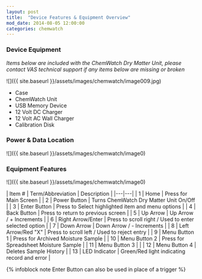 ```yaml
---
layout: post
title:  "Device Features & Equipment Overview"
mod_date: 2014-08-05 12:00:00
categories: chemwatch
---
```


### Device Equipment
 *Items below are included with the ChemWatch Dry Matter Unit, please contact VAS technical support if any items below are missing or broken*

 ![]({{ site.baseurl }}/assets/images/chemwatch/image009.jpg)

 *  Case
 *  ChemWatch Unit
 *  USB Memory Device
 *  12 Volt DC Charger
 *  12 Volt AC Wall Charger
 *  Calibration Disk

### Power & Data Location

![]({{ site.baseurl }}/assets/images/chemwatch/image0)

### Equipment Features

![]({{ site.baseurl }}/assets/images/chemwatch/image0)

| Item # | Term/Abbreviation | Description |
|---|---|
| 1 | Home | Press for Main Screen |
| 2 | Power Button | Turns ChemWatch Dry Matter Unit On/Off |
| 3 | Enter Button | Press to Select highlighted item and menu options |
| 4 | Back Button | Press to return to previous screen |
| 5 | Up Arrow | Up Arrow / + Increments |
| 6 | Right Arrow/Enter | Press to scroll right / Used to enter selected option |
| 7 | Down Arrow | Down Arrow / - Increments |
| 8 | Left Arrow/Red "X" | Press to scroll left / Used to reject entry |
| 9 | Menu Button 1 | Press for Archived Moisture Sample |
| 10 | Menu Button 2 | Press for Spreadsheet Moisture Sample |
| 11 | Menu Button 3 |  |
| 12 | Menu Button 4 | Deletes Sample History |
| 13 | LED Indicator | Green/Red light indicating record and error |

{% infoblock note Enter Button can also be used in place of a trigger %}